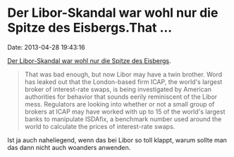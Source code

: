 Der Libor-Skandal war wohl nur die Spitze des Eisbergs.That \...
================================================================

Date: 2013-04-28 19:43:16

[Der Libor-Skandal war wohl nur die Spitze des
Eisbergs](http://www.rollingstone.com/politics/news/everything-is-rigged-the-biggest-financial-scandal-yet-20130425).

> That was bad enough, but now Libor may have a twin brother. Word has
> leaked out that the London-based firm ICAP, the world\'s largest
> broker of interest-rate swaps, is being investigated by American
> authorities for behavior that sounds eerily reminiscent of the Libor
> mess. Regulators are looking into whether or not a small group of
> brokers at ICAP may have worked with up to 15 of the world\'s largest
> banks to manipulate ISDAfix, a benchmark number used around the world
> to calculate the prices of interest-rate swaps.

Ist ja auch naheliegend, wenn das bei Libor so toll klappt, warum sollte
man das dann nicht auch woanders anwenden.
